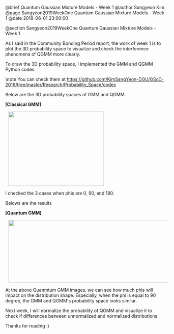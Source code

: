 @brief Quantum Gaussian Mixture Models - Week 1
@author Sangyeon Kim
@page Sangyeon2019WeekOne Quantum Gaussian Mixture Models - Week 1
@date 2018-06-01 23:00:00

@section Sangyeon2019WeekOne Quantum Gaussian Mixture Models - Week 1

As I said in the Community Bonding Period report, the work of week 1 is to plot the 3D probability space to visualize and check the interference phenomena of QGMM more clearly.

To draw the 3D probability space, I implemented the GMM and QGMM Python codes.

\note You can check them at https://github.com/KimSangYeon-DGU/GSoC-2019/tree/master/Research/Probability_Space/codes

Below are the 3D probability spaces of GMM and QGMM.

<b>[Classical GMM]</b>
<p>
<img src = "images/classical_gmm.png" width = "300" height = "234" hspace = "10"/>
</p>

I checked the 3 cases when phis are 0, 90, and 180.

Belows are the results

<b>[Quantum GMM]</b>
<p>
<img src = "images/qgmm_phis.png" width = "600" height = "197" hspace = "10"/>
</p>

At the above Quanmtum GMM images, we can see how much phis will impact on the distribution shape. Especially, when the phi is equal to 90 degree, the GMM and QGMM's probability space looks similar.

Next week, I will normalize the probability of QGMM and visualize it to check if differences between unnormalized and normalized distributions.

Thanks for reading :)
